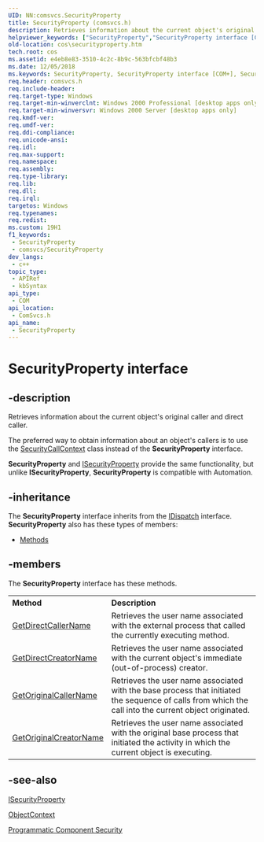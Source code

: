 ```yaml
---
UID: NN:comsvcs.SecurityProperty
title: SecurityProperty (comsvcs.h)
description: Retrieves information about the current object's original caller and direct caller.
helpviewer_keywords: ["SecurityProperty","SecurityProperty interface [COM+]","SecurityProperty interface [COM+]","described","_cos_SecurityProperty","comsvcs/SecurityProperty","cos.securityproperty"]
old-location: cos\securityproperty.htm
tech.root: cos
ms.assetid: e4eb8e83-3510-4c2c-8b9c-563bfcbf48b3
ms.date: 12/05/2018
ms.keywords: SecurityProperty, SecurityProperty interface [COM+], SecurityProperty interface [COM+],described, _cos_SecurityProperty, comsvcs/SecurityProperty, cos.securityproperty
req.header: comsvcs.h
req.include-header: 
req.target-type: Windows
req.target-min-winverclnt: Windows 2000 Professional [desktop apps only]
req.target-min-winversvr: Windows 2000 Server [desktop apps only]
req.kmdf-ver: 
req.umdf-ver: 
req.ddi-compliance: 
req.unicode-ansi: 
req.idl: 
req.max-support: 
req.namespace: 
req.assembly: 
req.type-library: 
req.lib: 
req.dll: 
req.irql: 
targetos: Windows
req.typenames: 
req.redist: 
ms.custom: 19H1
f1_keywords:
 - SecurityProperty
 - comsvcs/SecurityProperty
dev_langs:
 - c++
topic_type:
 - APIRef
 - kbSyntax
api_type:
 - COM
api_location:
 - ComSvcs.h
api_name:
 - SecurityProperty
---
```


# SecurityProperty interface


## -description

Retrieves information about the current object's original caller and direct caller.

The preferred way to obtain information about an object's callers is to use the <a href="/windows/desktop/cossdk/securitycallcontext">SecurityCallContext</a> class instead of the <b>SecurityProperty</b> interface.

<b>SecurityProperty</b> and <a href="/windows/desktop/api/comsvcs/nn-comsvcs-isecurityproperty">ISecurityProperty</a> provide the same functionality, but unlike <b>ISecurityProperty</b>, <b>SecurityProperty</b> is compatible with Automation.

## -inheritance

The <b xmlns:loc="http://microsoft.com/wdcml/l10n">SecurityProperty</b> interface inherits from the <a href="/previous-versions/windows/desktop/api/oaidl/nn-oaidl-idispatch">IDispatch</a> interface. <b>SecurityProperty</b> also has these types of members:
<ul>
<li><a href="https://docs.microsoft.com/">Methods</a></li>
</ul>

## -members

The <b>SecurityProperty</b> interface has these methods.
<table class="members" id="memberListMethods">
<tr>
<th align="left" width="37%">Method</th>
<th align="left" width="63%">Description</th>
</tr>
<tr data="declared;">
<td align="left" width="37%">
<a href="/windows/desktop/api/comsvcs/nf-comsvcs-securityproperty-getdirectcallername">GetDirectCallerName</a>
</td>
<td align="left" width="63%">
Retrieves the user name associated with the external process that called the currently executing method.


</td>
</tr>
<tr data="declared;">
<td align="left" width="37%">
<a href="/windows/desktop/api/comsvcs/nf-comsvcs-securityproperty-getdirectcreatorname">GetDirectCreatorName</a>
</td>
<td align="left" width="63%">
Retrieves the user name associated with the current object's immediate (out-of-process) creator.

</td>
</tr>
<tr data="declared;">
<td align="left" width="37%">
<a href="/windows/desktop/api/comsvcs/nf-comsvcs-securityproperty-getoriginalcallername">GetOriginalCallerName</a>
</td>
<td align="left" width="63%">
Retrieves the user name associated with the base process that initiated the sequence of calls from which the call into the current object originated.

</td>
</tr>
<tr data="declared;">
<td align="left" width="37%">
<a href="/windows/desktop/api/comsvcs/nf-comsvcs-securityproperty-getoriginalcreatorname">GetOriginalCreatorName</a>
</td>
<td align="left" width="63%">
Retrieves the user name associated with the original base process that initiated the activity in which the current object is executing.

</td>
</tr>
</table>

## -see-also

<a href="/windows/desktop/api/comsvcs/nn-comsvcs-isecurityproperty">ISecurityProperty</a>



<a href="/windows/desktop/api/comsvcs/nn-comsvcs-objectcontext">ObjectContext</a>



<a href="/windows/desktop/cossdk/programmatic-component-security">Programmatic Component Security</a>